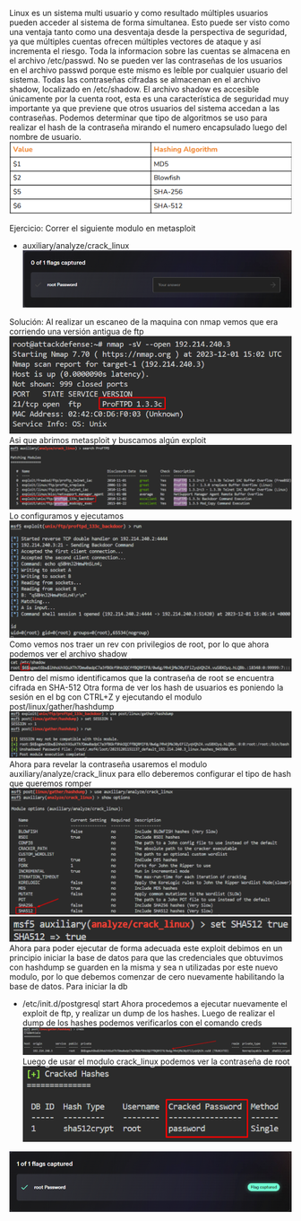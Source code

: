 Linux es un sistema multi usuario y como resultado múltiples usuarios pueden acceder al sistema de forma simultanea. Esto puede ser visto como una ventaja tanto como una desventaja desde la perspectiva de seguridad, ya que múltiples cuentas ofrecen múltiples vectores de ataque y así incrementa el riesgo.
Toda la informacion sobre las cuentas se almacena en el archivo /etc/passwd.
No se pueden ver las contraseñas de los usuarios en el archivo passwd porque este mismo es leíble por cualquier usuario del sistema.
Todas las contraseñas cifradas se almacenan en el archivo shadow, localizado en /etc/shadow.
El archivo shadow es accesible únicamente por la cuenta root, esta es una característica de seguridad muy importante ya que previene que otros usuarios del sistema accedan a las contraseñas.
Podemos determinar que tipo de algoritmos se uso para realizar el hash de la contraseña mirando el numero encapsulado luego del nombre de usuario.
![](../../../../Images/Pasted%20image%2020231201120909.png)


Ejercicio:
Correr el siguiente modulo en metasploit
- auxiliary/analyze/crack_linux
![](../../../../Images/Pasted%20image%2020231201120055.png)

Solución:
Al realizar un escaneo de la maquina con nmap vemos que era corriendo una versión antigua de ftp
![](../../../../Images/Pasted%20image%2020231201120251.png)
Asi que abrimos metasploit y buscamos algún exploit
![](../../../../Images/Pasted%20image%2020231201120527.png)
Lo configuramos y ejecutamos
![](../../../../Images/Pasted%20image%2020231201120630.png)
Como vemos nos traer un rev con privilegios de root, por lo que ahora podemos ver el archivo shadow
![](../../../../Images/Pasted%20image%2020231201120742.png)
Dentro del mismo identificamos que la contraseña de root se encuentra cifrada en SHA-512
Otra forma de ver los hash de usuarios es poniendo la sesión en el bg con CTRL+Z y ejecutando el modulo post/linux/gather/hashdump
![](../../../../Images/Pasted%20image%2020231201121146.png)
Ahora para revelar la contraseña usaremos el modulo auxiliary/analyze/crack_linux para ello deberemos configurar el tipo de hash que queremos romper
![](../../../../Images/Pasted%20image%2020231201121325.png)
![](../../../../Images/Pasted%20image%2020231201121353.png)
Ahora para poder ejecutar de forma adecuada este exploit debimos en un principio iniciar la base de datos para que las credenciales que obtuvimos con hashdump se guarden en la misma y sea n utilizadas por este nuevo modulo, por lo que debemos comenzar de cero nuevamente habilitando la base de datos.
Para iniciar la db
- /etc/init.d/postgresql start
Ahora procedemos a ejecutar nuevamente el exploit de ftp, y realizar un dump de los hashes.
Luego de realizar el dump de los hashes podemos verificarlos con el comando creds
![](../../../../Images/Pasted%20image%2020231201122809.png)
Luego de usar el modulo crack_linux podemos ver la contraseña de root
![](../../../../Images/Pasted%20image%2020231201123425.png)

![](../../../../Images/Pasted%20image%2020231201123442.png)




